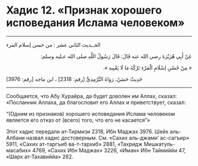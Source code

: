<h1 class="hadith-header">Хадис 12. «Признак хорошего исповедания Ислама человеком» </h1>

<hr>

<p class="arabic-text">
الحــديث الثاني عشر : من حسن إسلام المرء
</p>

<p class="arabic-text" dir="rtl">
عَنْ أَبِي هُرَيْرَةَ رضي الله عنه قَالَ: قَالَ رَسُولُ اللَّهِ صلى الله عـليه وسلم: 
</p>

<p class="arabic-text" dir="rtl">
« مِنْ حُسْنِ إسْلَامِ الْمَرْءِ تَرْكُهُ مَا لَا يَعْنِيهِ ». 
</p>

<p class="arabic-subtext">
[3976 :حَدِيثٌ حَسَنٌ، رَوَاهُ التِّرْمِذِيُّ [رقم: 2318] ، ابن ماجه [رقم 
</p>

<hr>

<p class="russian-text">
Сообщается, что Абу Хурайра, да будет доволен им Аллах, сказал: 
«Посланник Аллаха, да благословит его Аллах и приветствует, сказал: 
</p>

<p class="russian-text">
“(Одним из признаков) хорошего исповедания Ислама человеком является его отказ от (всего) того, что его не касается”»
</p>

<p class="russian-subtext">
Этот хадис передали ат-Тирмизи 2318, Ибн Маджах 3976. Шейх аль-Албани назвал хадис достоверным. См. «Сахих аль-джами’ ас-сагъир» 5911, «Сахих ат-таргъиб ва-т-тархиб» 2881, «Тахридж Мишкатуль-масабих» 4769, «Сахих Ибн Маджах» 3226, «Иман» Ибн Таймиййи 47, «Шарх ат-Тахавиййа» 262.
</p>

